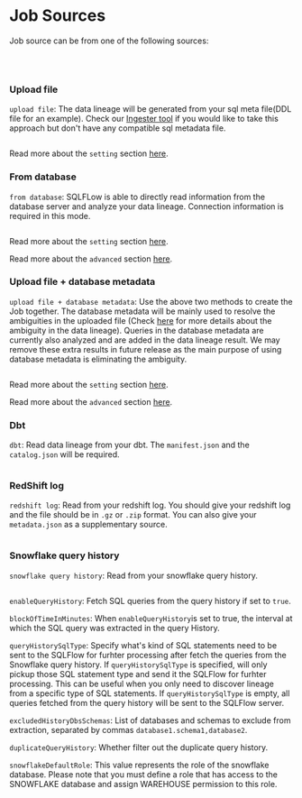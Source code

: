 # Job Sources

Job source can be from one of the following sources:

​

<figure><img src="https://files.gitbook.com/v0/b/gitbook-x-prod.appspot.com/o/spaces%2FHPaNIbjpxIoccnaNkyJQ%2Fuploads%2FnX8sMhZRLCVRfX9zdFtN%2FScreenshot%20from%202022-11-01%2021-01-59.png?alt=media&#x26;token=e8f65227-8a3e-4243-8794-f90f3b80343b" alt=""><figcaption></figcaption></figure>

### Upload file

`upload file`: The data lineage will be generated from your sql meta file(DDL file for an example). Check our [Ingester tool](broken-reference) if you would like to take this approach but don't have any compatible sql metadata file.

<figure><img src="../../../.gitbook/assets/Screenshot from 2022-11-04 21-56-01.png" alt=""><figcaption></figcaption></figure>

Read more about the `setting` section [here](./#configurable-parameters).

### From database

`from database`: SQLFLow is able to directly read information from the database server and analyze your data lineage. Connection information is required in this mode.

<figure><img src="../../../.gitbook/assets/Screenshot from 2022-11-04 22-09-25.png" alt=""><figcaption></figcaption></figure>

Read more about the `setting` section [here](./#configurable-parameters).

Read more about the `advanced` section [here](./#advanced).

### Upload file + database metadata

`upload file + database metadata`: Use the above two methods to create the Job together. The database metadata will be mainly used to resolve the ambiguities in the uploaded file (Check [here](../../java-library/usage/resolve-the-ambiguous-columns-in-sql-query.md) for more details about the ambiguity in the data lineage). Queries in the database metadata are currently also analyzed and are added in the data lineage result. We may remove these extra  results in future release as the main purpose of using database metadata is eliminating the ambiguity.

<figure><img src="../../../.gitbook/assets/Screenshot from 2022-11-04 22-16-24.png" alt=""><figcaption></figcaption></figure>

Read more about the `setting` section [here](./#configurable-parameters).

Read more about the `advanced` section [here](./#advanced).

### Dbt

`dbt`: Read data lineage from your dbt. The `manifest.json` and the `catalog.json` will be required.

<figure><img src="../../../.gitbook/assets/Screenshot from 2022-11-04 22-20-25.png" alt=""><figcaption></figcaption></figure>

### RedShift log

`redshift log`: Read from your redshift log. You should give your redshift log and the file should be in `.gz` or `.zip` format. You can also give your `metadata.json` as a supplementary source.

<figure><img src="../../../.gitbook/assets/Screenshot from 2022-11-04 22-25-54.png" alt=""><figcaption></figcaption></figure>

### Snowflake query history

`snowflake query history`: Read from your snowflake query history.&#x20;



<figure><img src="../../../.gitbook/assets/Screenshot from 2022-11-03 00-30-54.png" alt=""><figcaption></figcaption></figure>

`enableQueryHistory`: Fetch SQL queries from the query history if set to `true`.

`blockOfTimeInMinutes`: When `enableQueryHistory`is set to true, the interval at which the SQL query was extracted in the query History.

`queryHistorySqlType`: Specify what's kind of SQL statements need to be sent to the SQLFlow for furhter processing after fetch the queries from the Snowflake query history. If `queryHistorySqlType` is specified, will only pickup those SQL statement type and send it the SQLFlow for furhter processing. This can be useful when you only need to discover lineage from a specific type of SQL statements. If `queryHistorySqlType` is empty, all queries fetched from the query history will be sent to the SQLFlow server.

`excludedHistoryDbsSchemas`: List of databases and schemas to exclude from extraction, separated by commas `database1.schema1,database2`.

`duplicateQueryHistory`: Whether filter out the duplicate query history.

`snowflakeDefaultRole`: This value represents the role of the snowflake database. Please note that you must define a role that has access to the SNOWFLAKE database and assign WAREHOUSE permission to this role.

#### &#x20;  <a href="#default-server-database-schema" id="default-server-database-schema"></a>
